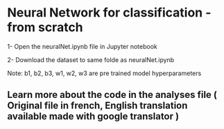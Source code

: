 # Neural Network for classification - from scratch

1- Open the neuralNet.ipynb file in Jupyter notebook

2- Download the dataset to same folde as neuralNet.ipynb


Note: b1, b2, b3, w1, w2, w3 are pre trained model hyperparameters

## Learn more about the code in the analyses file ( Original file in french, English translation available made with google translator )
